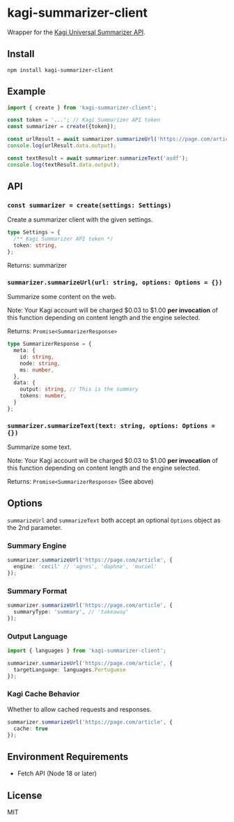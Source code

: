 # kagi-summarizer-client

Wrapper for the [Kagi Universal Summarizer API](https://help.kagi.com/kagi/api/summarizer.html).

## Install

`npm install kagi-summarizer-client`

## Example

```ts
import { create } from 'kagi-summarizer-client';

const token = '...'; // Kagi Summarizer API token
const summarizer = create({token});

const urlResult = await summarizer.summarizeUrl('https://page.com/article');
console.log(urlResult.data.output);

const textResult = await summarizer.summarizeText('asdf');
console.log(textResult.data.output);
```

## API

### `const summarizer = create(settings: Settings)`

Create a summarizer client with the given settings.

```ts
type Settings = {
  /** Kagi Summarizer API token */
  token: string,
};
```

Returns: summarizer

### `summarizer.summarizeUrl(url: string, options: Options = {})`

Summarize some content on the web.

Note: Your Kagi account will be charged $0.03 to $1.00 **per invocation** of
this function depending on content length and the engine selected.

Returns: `Promise<SummarizerResponse>`

```ts
type SummarizerResponse = {
  meta: {
    id: string,
    node: string,
    ms: number,
  },
  data: {
    output: string, // This is the summary
    tokens: number,
  }
};
```

### `summarizer.summarizeText(text: string, options: Options = {})`

Summarize some text.

Note: Your Kagi account will be charged $0.03 to $1.00 **per invocation** of
this function depending on content length and the engine selected.

Returns: `Promise<SummarizerResponse>` (See above)

## Options

`summarizeUrl` and `summarizeText` both accept an optional `Options` object as
the 2nd parameter.

### Summary Engine

```ts
summarizer.summarizeUrl('https://page.com/article', {
  engine: 'cecil' // 'agnes', 'daphne', 'muriel'
});
```

### Summary Format

```ts
summarizer.summarizeUrl('https://page.com/article', {
  summaryType: 'summary', // 'takeaway'
});
```

### Output Language

```ts
import { languages } from 'kagi-summarizer-client';

summarizer.summarizeUrl('https://page.com/article', {
  targetLanguage: languages.Portuguese
});
```

### Kagi Cache Behavior

Whether to allow cached requests and responses.

```ts
summarizer.summarizeUrl('https://page.com/article', {
  cache: true
});
```

## Environment Requirements

- Fetch API (Node 18 or later)

## License

MIT
